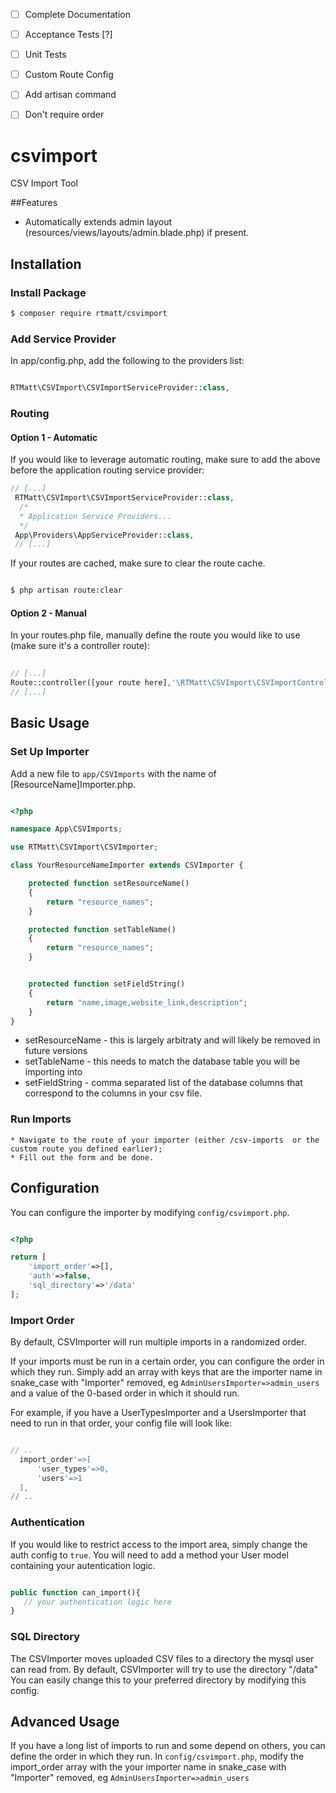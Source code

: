 - [ ] Complete Documentation
- [ ] Acceptance Tests [?]
- [ ] Unit Tests
- [ ] Custom Route Config
- [ ] Add artisan command
- [ ] Don't require order


# csvimport
CSV Import Tool

##Features
* Automatically extends admin layout (resources/views/layouts/admin.blade.php)  if present.

## Installation
### Install Package

``` bash
$ composer require rtmatt/csvimport

```

### Add Service Provider
In app/config.php, add the following to the providers list:

```  php

RTMatt\CSVImport\CSVImportServiceProvider::class,

```
### Routing

#### Option 1 - Automatic 
If you would like to leverage automatic routing, make sure to add the above before the application routing service provider:

``` php 
// [...]
 RTMatt\CSVImport\CSVImportServiceProvider::class,
  /*
  * Application Service Providers...
  */
 App\Providers\AppServiceProvider::class,
 // [...]

```

If your routes are cached, make sure to clear the route cache.


``` bash 

$ php artisan route:clear

```

#### Option 2 - Manual
In your routes.php file, manually define the route you would like to use (make sure it's a controller route):

``` php
 
// [...]
Route::controller([your route here],'\RTMatt\CSVImport\CSVImportController');
// [...]

```

## Basic Usage
### Set Up Importer
Add a new file to `app/CSVImports` with the name of [ResourceName]Importer.php.  
  
  ``` php 
  
  <?php
  
  namespace App\CSVImports;
  
  use RTMatt\CSVImport\CSVImporter;
  
  class YourResourceNameImporter extends CSVImporter {
  
      protected function setResourceName()
      {
          return "resource_names";
      }
 
      protected function setTableName()
      {
          return "resource_names";
      }
  

      protected function setFieldString()
      {
          return "name,image,website_link,description";
      }
  }
  
  ```
 * setResourceName - this is largely arbitraty and will likely be removed in future versions
 * setTableName - this needs to match the database table you will be importing into
 * setFieldString - comma separated list of the database columns that correspond to the columns in your csv file. 
 
### Run Imports
	* Navigate to the route of your importer (either /csv-imports  or the custom route you defined earlier);
	* Fill out the form and be done.
  
  ## Configuration
  You can configure the importer by modifying `config/csvimport.php`.  
  
  ``` php 
  
  <?php
  
  return [
      'import_order'=>[],
      'auth'=>false,
      'sql_directory'=>'/data'
  ];
  
  ```
  
  ### Import Order
  By default, CSVImporter will run multiple imports in a randomized order. 
  
  If your imports must be run in a certain order, you can configure the order in which they run. Simply add an array with keys that are the importer name in  snake_case with "Importer" removed, eg `AdminUsersImporter=>admin_users` and a value of the 0-based order in which it should run.
  
  For example, if you have a UserTypesImporter and a UsersImporter that need to run in that order, your config file will look like:
  
  ``` php 
  
  // ..
	import_order'=>[
		'user_types'=>0,
		'users'=>1
	],
  // ..
  ```
  
  ### Authentication
  If you would like to restrict access to the import area, simply change the auth config to `true`.  You will need to add a method  your User model containing your autentication logic.
  
  ``` php 
  
  public function can_import(){
	 // your authentication logic here
  }
  
  ```
  ### SQL Directory
  The CSVImporter moves uploaded CSV files to a directory the mysql user can read from.  By default, CSVImporter will try to use the directory "/data"
   You can easily change this to your preferred directory by modifying this config. 
  
  
  

  
  
  
  
## Advanced Usage
If you have a long list of imports to run and some depend on others, you can define the order in which they run. In `config/csvimport.php`, modify the import_order array with the your importer name in snake_case with "Importer" removed, eg `AdminUsersImporter=>admin_users`


  
